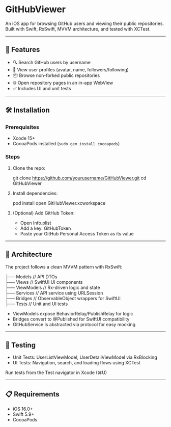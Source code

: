 # GitHubViewer

An iOS app for browsing GitHub users and viewing their public repositories. Built with Swift, RxSwift, MVVM architecture, and tested with XCTest.

---

## 🚀 Features

- 🔍 Search GitHub users by username
- 👤 View user profiles (avatar, name, followers/following)
- 📦 Browse non-forked public repositories
- 🌐 Open repository pages in an in-app WebView
- ✅ Includes UI and unit tests

---

## 🛠 Installation

### Prerequisites

- Xcode 15+
- CocoaPods installed (`sudo gem install cocoapods`)

### Steps

1. Clone the repo:

   git clone https://github.com/yourusername/GitHubViewer.git
   cd GitHubViewer

2. Install dependencies:

   pod install
   open GitHubViewer.xcworkspace

3. (Optional) Add GitHub Token:

   - Open Info.plist
   - Add a key: GitHubToken
   - Paste your GitHub Personal Access Token as its value

---

## 📐 Architecture

The project follows a clean MVVM pattern with RxSwift:

├── Models        // API DTOs  
├── Views         // SwiftUI UI components  
├── ViewModels    // Rx-driven logic and state  
├── Services      // API service using URLSession  
├── Bridges       // ObservableObject wrappers for SwiftUI  
├── Tests         // Unit and UI tests

- ViewModels expose BehaviorRelay/PublishRelay for logic
- Bridges convert to @Published for SwiftUI compatibility
- GitHubService is abstracted via protocol for easy mocking

---

## 🧪 Testing

- Unit Tests: UserListViewModel, UserDetailViewModel via RxBlocking
- UI Tests: Navigation, search, and loading flows using XCTest

Run tests from the Test navigator in Xcode (⌘U)

---

## 📋 Requirements

- iOS 16.0+
- Swift 5.9+
- CocoaPods


